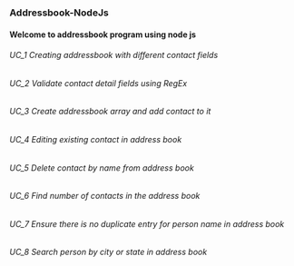 ### Addressbook-NodeJs

#### Welcome to addressbook program using node js

###### UC_1 Creating addressbook with different contact fields 

###### UC_2 Validate contact detail fields using RegEx

###### UC_3 Create addressbook array and add contact to it

###### UC_4 Editing existing contact in address book

###### UC_5 Delete contact by name from address book

###### UC_6 Find number of contacts in the address book

###### UC_7 Ensure there is no duplicate entry for person name in address book

###### UC_8 Search person by city or state in address book



